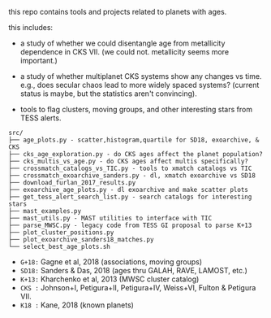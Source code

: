 this repo contains tools and projects related to planets with ages.

this includes:

* a study of whether we could disentangle age from metallicity
  dependence in CKS VII. (we could not. metallicity seems more important.)

* a study of whether multiplanet CKS systems show any changes vs time. e.g.,
  does secular chaos lead to more widely spaced systems? (current status is
  maybe, but the statistics aren't convincing).

* tools to flag clusters, moving groups, and other interesting stars from TESS
  alerts.


```
src/
├── age_plots.py - scatter,histogram,quartile for SD18, exoarchive, & CKS
├── cks_age_exploration.py - do CKS ages affect the planet population?
├── cks_multis_vs_age.py - do CKS ages affect multis specifically?
├── crossmatch_catalogs_vs_TIC.py - tools to xmatch catalogs vs TIC
├── crossmatch_exoarchive_sanders.py - dl, xmatch exoarchive vs SD18
├── download_furlan_2017_results.py
├── exoarchive_age_plots.py - dl exoarchive and make scatter plots
├── get_tess_alert_search_list.py - search catalogs for interesting stars
├── mast_examples.py
├── mast_utils.py - MAST utilities to interface with TIC
├── parse_MWSC.py - legacy code from TESS GI proposal to parse K+13
├── plot_cluster_positions.py
├── plot_exoarchive_sanders18_matches.py
└── select_best_age_plots.sh
```

* `G+18:` Gagne et al, 2018 (associations, moving groups)
* `SD18:` Sanders & Das, 2018 (ages thru GALAH, RAVE, LAMOST, etc.)
* `K+13:` Kharchenko et al, 2013 (MWSC cluster catalog)
* `CKS :` Johnson+I, Petigura+II, Petigura+IV, Weiss+VI, Fulton & Petigura VII.
* `K18 :` Kane, 2018 (known planets)
